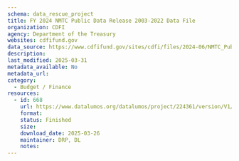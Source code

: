 ```yaml
---
schema: data_rescue_project 
title: FY 2024 NMTC Public Data Release 2003-2022 Data File
organization: CDFI
agency: Department of the Treasury
websites: cdfifund.gov
data_source: https://www.cdfifund.gov/sites/cdfi/files/2024-06/NMTC_Public_Data_Release_includes_FY_2022_Data_final.xlsx
description: 
last_modified: 2025-03-31
metadata_available: No
metadata_url: 
category:
  - Budget / Finance
resources:
  - id: 668
    url: https://www.datalumos.org/datalumos/project/224361/version/V1/view
    format: 
    status: Finished
    size: 
    download_date: 2025-03-26
    maintainer: DRP, DL
    notes: 
---
```

